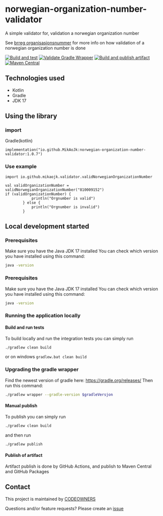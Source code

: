 # norwegian-organization-number-validator
A simple validator for, validation a norwegian organization number

See [brreg organisasjonsnummer](https://www.brreg.no/om-oss/oppgavene-vare/alle-registrene-vare/om-enhetsregisteret/organisasjonsnummeret/)
for more info on how validation of a norwegian organization number is done


[![Build and test](https://github.com/MikAoJk/norwegian-organization-number-validator/actions/workflows/build-and-test.yml/badge.svg)](https://github.com/MikAoJk/norwegian-organization-number-validator/actions/workflows/build-and-test.yml)
[![Validate Gradle Wrapper](https://github.com/MikAoJk/norwegian-organization-number-validator/actions/workflows/gradle-wrapper-validation.yml/badge.svg)](https://github.com/MikAoJk/norwegian-organization-number-validator/actions/workflows/gradle-wrapper-validation.yml)
[![Build and publish artifact](https://github.com/MikAoJk/norwegian-organization-number-validator/actions/workflows/release.yml/badge.svg)](https://github.com/MikAoJk/norwegian-organization-number-validator/actions/workflows/release.yml)
[![Maven Central](https://maven-badges.herokuapp.com/maven-central/io.github.MikAoJk/norwegian-organization-number-validator/badge.svg)](https://maven-badges.herokuapp.com/maven-central/io.github.MikAoJk/norwegian-organization-number-validator/)


## Technologies used
* Kotlin
* Gradle
* JDK 17


## Using the library
### import
Gradle(kotlin)
```
implementation("io.github.MikAoJk:norwegian-organization-number-validator:1.0.7")
```

### Use example
```
import io.github.mikaojk.validator.validNorwegianOrganizationNumber

val validOrganizationNumber = validNorwegianOrganizationNumber("810009152")
if (validOrganizationNumber) {
            println("Orgnumber is valid")
        } else {
            println("Orgnumber is invalid")
        }
```

## Local development started

### Prerequisites
Make sure you have the Java JDK 17 installed
You can check which version you have installed using this command:
``` bash
java -version
 ```


### Prerequisites
Make sure you have the Java JDK 17 installed
You can check which version you have installed using this command:
``` bash
java -version
 ```

### Running the application locally

#### Build and run tests
To build locally and run the integration tests you can simply run
``` bash
./gradlew clean build
 ```
or on windows
`gradlew.bat clean build`

### Upgrading the gradle wrapper
Find the newest version of gradle here: https://gradle.org/releases/ Then run this command:

``` bash
./gradlew wrapper --gradle-version $gradleVersjon
```

#### Manual publish
To publish you can simply run 
``` bash
./gradlew clean build
```
and then run
``` bash
./gradlew publish
```

#### Publish of artifact
Artifact publish is done by GitHub Actions, 
and publish to Maven Central and GitHub Packages

## Contact

This project is maintained by [CODEOWNERS](CODEOWNERS)

Questions and/or feature requests?
Please create an [issue](https://github.com/MikAoJk/norwegian-organization-number-validator/issues)